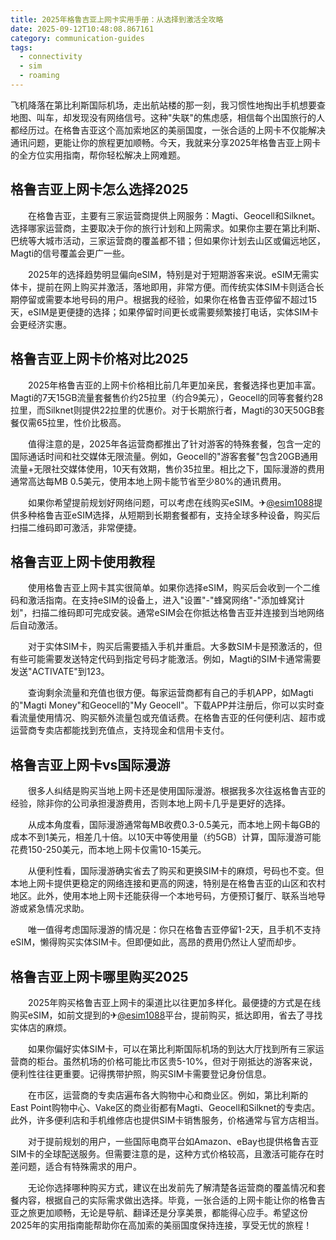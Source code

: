 ```yaml
---
title: 2025年格鲁吉亚上网卡实用手册：从选择到激活全攻略
date: 2025-09-12T10:48:08.867161
category: communication-guides
tags:
  - connectivity
  - sim
  - roaming
---
```


飞机降落在第比利斯国际机场，走出航站楼的那一刻，我习惯性地掏出手机想要查地图、叫车，却发现没有网络信号。这种"失联"的焦虑感，相信每个出国旅行的人都经历过。在格鲁吉亚这个高加索地区的美丽国度，一张合适的上网卡不仅能解决通讯问题，更能让你的旅程更加顺畅。今天，我就来分享2025年格鲁吉亚上网卡的全方位实用指南，帮你轻松解决上网难题。

## 格鲁吉亚上网卡怎么选择2025

　　在格鲁吉亚，主要有三家运营商提供上网服务：Magti、Geocell和Silknet。选择哪家运营商，主要取决于你的旅行计划和上网需求。如果你主要在第比利斯、巴统等大城市活动，三家运营商的覆盖都不错；但如果你计划去山区或偏远地区，Magti的信号覆盖会更广一些。

　　2025年的选择趋势明显偏向eSIM，特别是对于短期游客来说。eSIM无需实体卡，提前在网上购买并激活，落地即用，非常方便。而传统实体SIM卡则适合长期停留或需要本地号码的用户。根据我的经验，如果你在格鲁吉亚停留不超过15天，eSIM是更便捷的选择；如果停留时间更长或需要频繁接打电话，实体SIM卡会更经济实惠。

## 格鲁吉亚上网卡价格对比2025

　　2025年格鲁吉亚的上网卡价格相比前几年更加亲民，套餐选择也更加丰富。Magti的7天15GB流量套餐售价约25拉里（约合9美元），Geocell的同等套餐约28拉里，而Silknet则提供22拉里的优惠价。对于长期旅行者，Magti的30天50GB套餐仅需65拉里，性价比极高。

　　值得注意的是，2025年各运营商都推出了针对游客的特殊套餐，包含一定的国际通话时间和社交媒体无限流量。例如，Geocell的"游客套餐"包含20GB通用流量+无限社交媒体使用，10天有效期，售价35拉里。相比之下，国际漫游的费用通常高达每MB 0.5美元，使用本地上网卡能节省至少80%的通讯费用。

　　如果你希望提前规划好网络问题，可以考虑在线购买eSIM。✈[@esim1088](https://t.me/s/esim1088)提供多种格鲁吉亚eSIM选择，从短期到长期套餐都有，支持全球多种设备，购买后扫描二维码即可激活，非常便捷。

## 格鲁吉亚上网卡使用教程

　　使用格鲁吉亚上网卡其实很简单。如果你选择eSIM，购买后会收到一个二维码和激活指南。在支持eSIM的设备上，进入"设置"-"蜂窝网络"-"添加蜂窝计划"，扫描二维码即可完成安装。通常eSIM会在你抵达格鲁吉亚并连接到当地网络后自动激活。

　　对于实体SIM卡，购买后需要插入手机并重启。大多数SIM卡是预激活的，但有些可能需要发送特定代码到指定号码才能激活。例如，Magti的SIM卡通常需要发送"ACTIVATE"到123。

　　查询剩余流量和充值也很方便。每家运营商都有自己的手机APP，如Magti的"Magti Money"和Geocell的"My Geocell"。下载APP并注册后，你可以实时查看流量使用情况、购买额外流量包或充值话费。在格鲁吉亚的任何便利店、超市或运营商专卖店都能找到充值点，支持现金和信用卡支付。

## 格鲁吉亚上网卡vs国际漫游

　　很多人纠结是购买当地上网卡还是使用国际漫游。根据我多次往返格鲁吉亚的经验，除非你的公司承担漫游费用，否则本地上网卡几乎是更好的选择。

　　从成本角度看，国际漫游通常每MB收费0.3-0.5美元，而本地上网卡每GB的成本不到1美元，相差几十倍。以10天中等使用量（约5GB）计算，国际漫游可能花费150-250美元，而本地上网卡仅需10-15美元。

　　从便利性看，国际漫游确实省去了购买和更换SIM卡的麻烦，号码也不变。但本地上网卡提供更稳定的网络连接和更高的网速，特别是在格鲁吉亚的山区和农村地区。此外，使用本地上网卡还能获得一个本地号码，方便预订餐厅、联系当地导游或紧急情况求助。

　　唯一值得考虑国际漫游的情况是：你只在格鲁吉亚停留1-2天，且手机不支持eSIM，懒得购买实体SIM卡。但即便如此，高昂的费用仍然让人望而却步。

## 格鲁吉亚上网卡哪里购买2025

　　2025年购买格鲁吉亚上网卡的渠道比以往更加多样化。最便捷的方式是在线购买eSIM，如前文提到的✈[@esim1088](https://t.me/s/esim1088)平台，提前购买，抵达即用，省去了寻找实体店的麻烦。

　　如果你偏好实体SIM卡，可以在第比利斯国际机场的到达大厅找到所有三家运营商的柜台。虽然机场的价格可能比市区贵5-10%，但对于刚抵达的游客来说，便利性往往更重要。记得携带护照，购买SIM卡需要登记身份信息。

　　在市区，运营商的专卖店遍布各大购物中心和商业区。例如，第比利斯的East Point购物中心、Vake区的商业街都有Magti、Geocell和Silknet的专卖店。此外，许多便利店和手机维修店也提供SIM卡销售服务，价格通常与官方店相当。

　　对于提前规划的用户，一些国际电商平台如Amazon、eBay也提供格鲁吉亚SIM卡的全球配送服务。但需要注意的是，这种方式价格较高，且激活可能存在时差问题，适合有特殊需求的用户。

　　无论你选择哪种购买方式，建议在出发前先了解清楚各运营商的覆盖情况和套餐内容，根据自己的实际需求做出选择。毕竟，一张合适的上网卡能让你的格鲁吉亚之旅更加顺畅，无论是导航、翻译还是分享美景，都能得心应手。希望这份2025年的实用指南能帮助你在高加索的美丽国度保持连接，享受无忧的旅程！